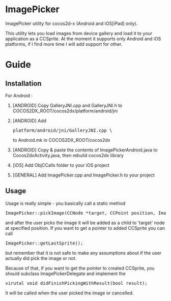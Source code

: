ImagePicker
===========

ImagePicker utility for cocos2d-x (Android and iOS[iPad] only).

This utility lets you load images from device gallery and load it to your application as a CCSprite.
At the moment it supports only Android and iOS platforms, if I find more time I will add support for other.

Guide
=====
Installation
------------

For Android :

1. [ANDROID] Copy GalleryJNI.cpp and GalleryJNI.h to COCOS2DX_ROOT/cocos2dx/platform/android/jni

2. [ANDROID] Add <pre>platform/android/jni/GalleryJNI.cpp \ </pre> to Android.mk in COCOS2DX_ROOT/cocos2dx

3. [ANDROID] Copy & paste the contents of ImagePickerAndroid.java to Cocos2dxActivity.java, then rebuild cocos2dx library

4. [iOS] Add ObjCCalls folder to your iOS project

5. [GENERAL] Add ImagePicker.cpp and ImagePicker.h to your project

Usage
-----

Usage is really simple - you basically call a static method
  <pre>ImagePicker::pickImage(CCNode *target, CCPoint position, ImagePickerDelegate *delegate);</pre>
  
and after the user picks the image it will be added as a child to 'target' node at specified position.
If you want to get a pointer to added CCSprite you can call
  <pre>ImagePicker::getLastSprite();</pre>
  
but remember that it is not safe to make any assumptions about if the user actually did pick the image or not.

Because of that, if you want to get the pointer to created CCSprite, you should subclass ImagePickerDelegate and
implement the
  <pre>virutal void didFinishPickingWithResult(bool result);</pre>
  
It will be called when the user picked the image or cancelled.
